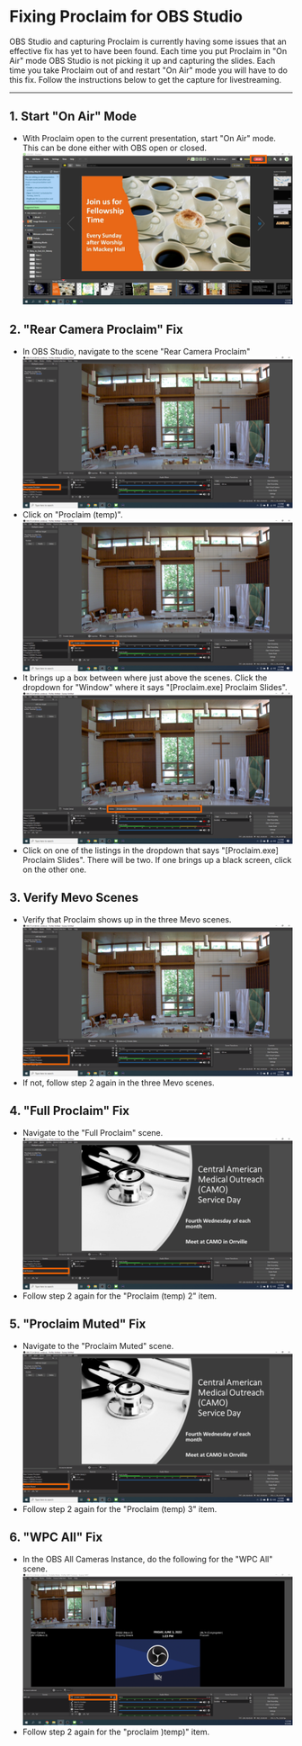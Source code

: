 # Fixing Proclaim for OBS Studio

OBS Studio and capturing Proclaim is currently having some issues that an effective fix has yet to have been found. Each time you put Proclaim in "On Air" mode OBS Studio is not picking it up and capturing the slides. Each time you take Proclaim out of and restart "On Air" mode you will have to do this fix. Follow the instructions below to get the capture for livestreaming. 

---

## 1. Start "On Air" Mode
 - With Proclaim open to the current presentation, start "On Air" mode. This can be done either with OBS open or closed.
   ![On Air Mode](../../assets/images/fixing-proclaim/proclaim-on-air.png)

## 2. "Rear Camera Proclaim" Fix
 - In OBS Studio, navigate to the scene "Rear Camera Proclaim"
  ![OBS Rear Camera Proclaim](../../assets/images/fixing-proclaim/proclaim-rear-cam-scene.png)
 - Click on "Proclaim (temp)".
  ![OBS Rear Camera Proclaim](../../assets/images/fixing-proclaim/proclaim-rear-cam-temp.png)
 - It brings up a box between where just above the scenes. Click the dropdown for "Window" where it says "[Proclaim.exe] Proclaim Slides".
  ![OBS Rear Camera Proclaim](../../assets/images/fixing-proclaim/proclaim-rear-cam-window.png)
 - Click on one of the listings in the dropdown that says "[Proclaim.exe] Proclaim Slides". There will be two. If one brings up a black screen, click on the other one.

## 3. Verify Mevo Scenes
 - Verify that Proclaim shows up in the three Mevo scenes.
  ![OBS Mevo Camera Scenes](../../assets/images/fixing-proclaim/proclaim-mevo.png)
 - If not, follow step 2 again in the three Mevo scenes.

## 4. "Full Proclaim" Fix
 - Navigate to the "Full Proclaim" scene.
  ![OBS Full Proclaim](../../assets/images/fixing-proclaim/proclaim-full.png)
 - Follow step 2 again for the "Proclaim (temp) 2" item.

## 5. "Proclaim Muted" Fix
 - Navigate to the "Proclaim Muted" scene.
  ![OBS Proclaim Muted](../../assets/images/fixing-proclaim/proclaim-muted.png)
 - Follow step 2 again for the "Proclaim (temp) 3" item.

## 6. "WPC All" Fix
 - In the OBS All Cameras Instance, do the following for the "WPC All" scene.
  ![OBS WPC All](../../assets/images/fixing-proclaim/proclaim-all.png)
 - Follow step 2 again for the "proclaim )temp)" item.